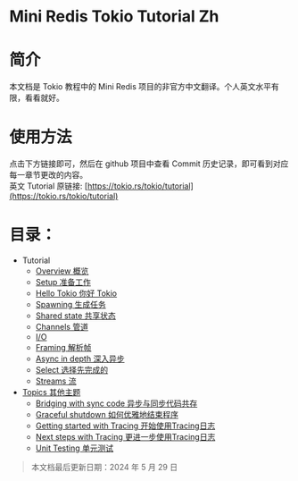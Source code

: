 # Mini Redis Tokio Tutorial Zh

# 简介

本文档是 Tokio 教程中的 Mini Redis 项目的非官方中文翻译。个人英文水平有限，看看就好。

# 使用方法

点击下方链接即可，然后在 github 项目中查看 Commit 历史记录，即可看到对应每一章节更改的内容。\
英文 Tutorial 原链接: [https://tokio.rs/tokio/tutorial](https://tokio.rs/tokio/tutorial)

# 目录：

- Tutorial
  - [Overview 概览](./pages/Overview.md)
  - [Setup 准备工作](./pages/Setup.md)
  - [Hello Tokio 你好 Tokio](./pages/HelloTokio.md)
  - [Spawning 生成任务](./pages/Spawning.md)
  - [Shared state 共享状态](./pages/Sharedstate.md)
  - [Channels 管道](./pages/Channels.md) 
  - [I/O](./pages/IO.md)
  - [Framing 解析帧](./pages/Framing.md)
  - [Async in depth 深入异步](./pages/Asyncindepth.md)
  - [Select 选择先完成的](./pages/Select.md)
  - [Streams 流](./pages/Streams.md)
- [Topics 其他主题](./pages/Topics.md)
  - [Bridging with sync code 异步与同步代码共存](./pages/Bridgingwithsynccode.md)
  - [Graceful shutdown 如何优雅地结束程序](./pages/Gracefulshutdown.md)
  - [Getting started with Tracing 开始使用Tracing日志](./pages/Tracing.md)
  - [Next steps with Tracing 更进一步使用Tracing日志](./pages/TracingNext.md)
  - [Unit Testing 单元测试](./pages/UnitTesting.md)

> 本文档最后更新日期：2024 年 5 月 29 日
